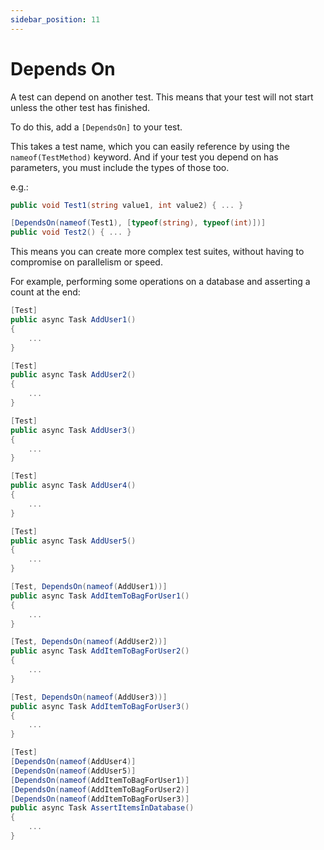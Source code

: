 ```yaml
---
sidebar_position: 11
---
```


# Depends On

A test can depend on another test. This means that your test will not start unless the other test has finished.

To do this, add a  `[DependsOn]` to your test.

This takes a test name, which you can easily reference by using the `nameof(TestMethod)` keyword. And if your test you depend on has parameters, you must include the types of those too.

e.g.:
```csharp
public void Test1(string value1, int value2) { ... }

[DependsOn(nameof(Test1), [typeof(string), typeof(int)])]
public void Test2() { ... }
```

This means you can create more complex test suites, without having to compromise on parallelism or speed.

For example, performing some operations on a database and asserting a count at the end:

```csharp
[Test]
public async Task AddUser1() 
{
    ...
}

[Test]
public async Task AddUser2() 
{
    ...
}

[Test]
public async Task AddUser3() 
{
    ...
}

[Test]
public async Task AddUser4() 
{
    ...
}

[Test]
public async Task AddUser5() 
{
    ...
}

[Test, DependsOn(nameof(AddUser1))]
public async Task AddItemToBagForUser1() 
{
    ...
}

[Test, DependsOn(nameof(AddUser2))]
public async Task AddItemToBagForUser2() 
{
    ...
}

[Test, DependsOn(nameof(AddUser3))]
public async Task AddItemToBagForUser3() 
{
    ...
}

[Test]
[DependsOn(nameof(AddUser4)]
[DependsOn(nameof(AddUser5)]
[DependsOn(nameof(AddItemToBagForUser1)]
[DependsOn(nameof(AddItemToBagForUser2)]
[DependsOn(nameof(AddItemToBagForUser3)]
public async Task AssertItemsInDatabase() 
{
    ...
}
```